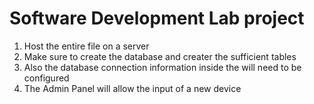 # Software Development Lab project
<ol>
  <li>Host the entire file on a server</li>
  <li>Make sure to create the database and creater the sufficient tables</li>
  <li>Also the database connection information inside the will need to be configured</li>
  <li>The Admin Panel will allow the input of a new device</li>
</ol>
